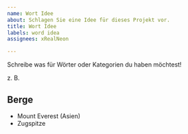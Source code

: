 ```yaml
---
name: Wort Idee
about: Schlagen Sie eine Idee für dieses Projekt vor.
title: Wort Idee
labels: word idea
assignees: xRealNeon

---
```


Schreibe was für Wörter oder Kategorien du haben möchtest!

z. B.
## Berge
* Mount Everest (Asien)
* Zugspitze
